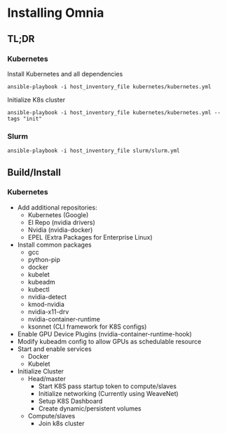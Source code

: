 # Installing Omnia

## TL;DR

### Kubernetes
Install Kubernetes and all dependencies
```
ansible-playbook -i host_inventory_file kubernetes/kubernetes.yml
```

Initialize K8s cluster
```
ansible-playbook -i host_inventory_file kubernetes/kubernetes.yml --tags "init"
```
### Slurm
```
ansible-playbook -i host_inventory_file slurm/slurm.yml
```

## Build/Install
### Kubernetes

* Add additional repositories:
    - Kubernetes (Google)
    - El Repo (nvidia drivers)
    - Nvidia (nvidia-docker)
    - EPEL (Extra Packages for Enterprise Linux)
* Install common packages
    - gcc
    - python-pip
    - docker
    - kubelet
    - kubeadm
    - kubectl
    - nvidia-detect
    - kmod-nvidia
    - nvidia-x11-drv
    - nvidia-container-runtime
    - ksonnet (CLI framework for K8S configs)
* Enable GPU Device Plugins (nvidia-container-runtime-hook)
* Modify kubeadm config to allow GPUs as schedulable resource 
* Start and enable services
    - Docker
    - Kubelet
* Initialize Cluster
    * Head/master
        - Start K8S pass startup token to compute/slaves
        - Initialize networking (Currently using WeaveNet)
        - Setup K8S Dashboard
        - Create dynamic/persistent volumes
    * Compute/slaves
        - Join k8s cluster
